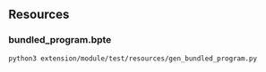 ## Resources

### bundled_program.bpte

   ```
   python3 extension/module/test/resources/gen_bundled_program.py
   ```
